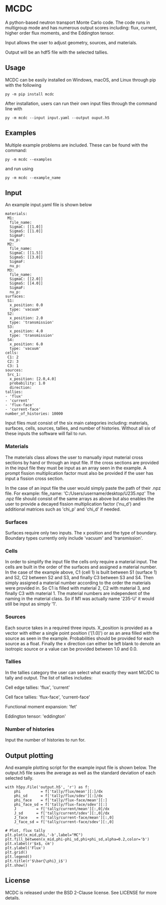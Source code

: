 # MCDC

A python-based neutron transport Monte Carlo code. The code runs in multigroup mode and has numerous output scores including: 
flux, current, higher order flux moments, and the Eddington tensor.

Input allows the user to adjust geometry, sources, and materials.

Output will be an hdf5 file with the selected tallies.

## Usage

MCDC can be easily installed on Windows, macOS, and Linux through pip with the following

	py -m pip install mcdc

After installation, users can run their own input files through the command line with

	py -m mcdc --input input.yaml --output ouput.h5

## Examples

Multiple example problems are included. These can be found with the command:

	py -m mcdc --examples

and run using

	py -m mcdc --example_name
	
## Input
An example input.yaml file is shown below

	materials:
	 M1:
	  file_name:
	  SigmaC: [[1.0]]
	  SigmaS: [[1.0]]
	  SigmaF:
	  nu_p:
	 M2:
	  file_name:
	  SigmaC: [[1.5]]
	  SigmaS: [[3.0]]
	  SigmaF:
	  nu_p:
	 M3:
	  file_name:
	  SigmaC: [[2.0]]
	  SigmaS: [[4.0]]
	  SigmaF: 
	  nu_p:
	surfaces:
	 S1:
	  x_position: 0.0
	  type: 'vacuum'
	 S2:
	  x_position: 2.0
	  type: 'transmission'
	 S3:
	  x_position: 4.0
	  type: 'transmission'
	 S4:
	  x_position: 6.0
	  type: 'vacuum'
	cells:
	 C1: 2
	 C2: 3
	 C3: 1
	sources:
	 Src_1:
	  x_position: [2.0,4.0]
	  probability: 1.0
	  direction:
	tallies:
	- 'flux'
	- 'current'
	- 'flux-face'
	- 'current-face'
	number_of_histories: 10000

Input files must consist of the six main categories including: materials, surfaces, cells, sources, tallies, and number of histories.
Without all six of these inputs the software will fail to run.

### Materials
The materials class allows the user to manually input material cross sections by hand or through an input file. If the cross sections
are provided in the input file they must be input as an array seen in the example. A prompt fission multiplication factor must also be provided
if the user has input a fission cross section.

In the case of an input file the user would simply paste the path of their .npz file. For example:
	file_name: 'C:/Users/username/desktop/U235.npz'
The .npz file should consist of the same arrays as above but also enables the user to provide a decayed fission multiplication factor ('nu_d')
and additional matrices such as 'chi_p' and 'chi_d' if needed.

### Surfaces
Surfaces require only two inputs. The x position and the type of boundary. Boundary types currently only include 'vacuum' and 'transmission'.

### Cells
In order to simplify the input file the cells only require a material input. The cells are built in the order of the surfaces and assigned a material
number. In the case of the example above, C1 (cell 1) is built between S1 (surface 1) and S2, C2 between S2 and S3, and finally C3 between S3 and S4.
Then simply assigned a material number according to the order the materials were provided in. So C1 is filled with material 2, C2 with material 3, and
finally C3 with material 1. The material numbers are independent of the naming in the material class. So if M1 was actually name '235-U' it would still
be input as simply '1'.

### Sources
Each source takes in a required three inputs. X_position is provided as a vector with either a single point position ('[1.0]') or as
an area filled with the source as seen in the example. Probabilities should be provided for each source as a float. Finally the 
x direction can either be left blank to denote an isotropic source or a value can be provided between 1.0 and 0.0.

### Tallies
In the tallies category the user can select what exactly they want MC/DC to tally and output. The list of tallies includes:


Cell edge tallies: 'flux', 'current'

Cell face tallies: 'flux-face', 'current-face' 

Functional moment expansion: 'fet'

Eddington tensor: 'eddington'

### Number of histories
Input the number of histories to run for.

## Output plotting
And example plotting script for the example input file is shown below. The output.h5 file saves the average as well as the standard 
deviation of each selected tally.

	with h5py.File('output.h5', 'r') as f:
		phi         = f['tally/flux/mean'][:]/dx
		phi_sd      = f['tally/flux/sdev'][:]/dx
		phi_face    = f['tally/flux-face/mean'][:]
		phi_face_sd = f['tally/flux-face/sdev'][:]
		J         = f['tally/current/mean'][:,0]/dx
		J_sd      = f['tally/current/sdev'][:,0]/dx
		J_face    = f['tally/current-face/mean'][:,0]
		J_face_sd = f['tally/current-face/sdev'][:,0]

	# Plot, flux tally
	plt.plot(x_mid,phi,'-b',label="MC")
	plt.fill_between(x_mid,phi-phi_sd,phi+phi_sd,alpha=0.2,color='b')
	plt.xlabel(r'$x$, cm')
	plt.ylabel('Flux')
	plt.grid()
	plt.legend()
	plt.title(r'$\bar{\phi}_i$')
	plt.show()

## License

MCDC is released under the BSD 2-Clause license. See LICENSE for more details.
